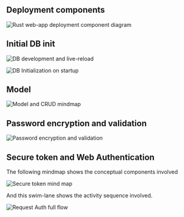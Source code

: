 
## Deployment components

![Rust web-app deployment component diagram](./img/rustwebapp-deployment.svg)

## Initial DB init

![DB development and live-reload](./img/init-db-live-reload.svg)

![DB Initialization on startup](./img/init-db-init.svg)

## Model

![Model and CRUD mindmap](./img/model-and-crud.svg)

## Password encryption and validation

![Password encryption and validation](./img/auth-pwd-encryption-validation.svg)

## Secure token and Web Authentication

The following mindmap shows the conceptual components involved

![Secure token mind map](./img/req-auth-token-mm.svg)

And this swim-lane shows the activity sequence involved.

![Request Auth full flow](./img/req-auth-full-flow-swimlanes.svg)